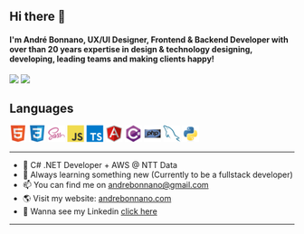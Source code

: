 ## Hi there 👋

#### I'm André Bonnano, UX/UI Designer, Frontend & Backend Developer with over than 20 years expertise in design & technology designing, developing, leading teams and making clients happy!

<div>
    <img height="150em" src="https://github-readme-stats.vercel.app/api?username=andrebonnano&show_icons=true&theme=onedark&include_all_commits=true&count_private=true"/>
    <img height="150em" src="https://github-readme-stats.vercel.app/api/top-langs/?username=andrebonnano&layout=compact&langs_count=7&theme=onedark"/>
</div>

## Languages
<div>
  <img alt="André Bonnano - HTML" height="30" src="https://raw.githubusercontent.com/devicons/devicon/master/icons/html5/html5-original.svg">
  <img alt="André Bonnano - CSS" height="30" src="https://raw.githubusercontent.com/devicons/devicon/master/icons/css3/css3-original.svg">
  <img alt="André Bonnano - SASS" height="30" src="https://raw.githubusercontent.com/devicons/devicon/master/icons/sass/sass-original.svg">
  <img alt="André Bonnano - JavaScript" height="30" src="https://raw.githubusercontent.com/devicons/devicon/master/icons/javascript/javascript-original.svg">
  <img alt="André Bonnano - TypeScript" height="30" src="https://raw.githubusercontent.com/devicons/devicon/master/icons/typescript/typescript-original.svg">
  <img alt="André Bonnano - Angular" height="30" src="https://raw.githubusercontent.com/devicons/devicon/master/icons/angularjs/angularjs-original.svg">
  <img alt="André Bonnano - C#" height="30" src="https://raw.githubusercontent.com/devicons/devicon/master/icons/csharp/csharp-original.svg">
  <img alt="André Bonnano - PHP" height="30" src="https://raw.githubusercontent.com/devicons/devicon/master/icons/php/php-original.svg">
  <img alt="André Bonnano - MySql" height="30" src="https://raw.githubusercontent.com/devicons/devicon/master/icons/mysql/mysql-original.svg">
  <img alt="André Bonnano - Python" height="30" src="https://raw.githubusercontent.com/devicons/devicon/master/icons/python/python-original.svg">
</div>

---------------------------------------------------------------------------
- 🔭 C# .NET Developer + AWS @ NTT Data
- 🌱 Always learning something new (Currently to be a fullstack developer)
- 📫 You can find me on andrebonnano@gmail.com
- 🌎 Visit my website: [andrebonnano.com](https://andrebonnano.com)
- 📃 Wanna see my Linkedin [click here](https://www.linkedin.com/in/andrebonnano/)
---------------------------------------------------------------------------

